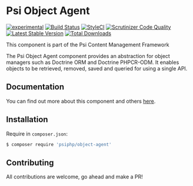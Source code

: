 # Psi Object Agent

[![experimental](http://badges.github.io/stability-badges/dist/experimental.svg)](http://github.com/badges/stability-badges)
[![Build Status](https://travis-ci.org/psiphp/object-agent.svg?branch=master)](https://travis-ci.org/psiphp/object-agent)
[![StyleCI](https://styleci.io/repos/72651384/shield)](https://styleci.io/repos/72651384)
[![Scrutinizer Code
Quality](https://scrutinizer-ci.com/g/psiphp/object-agent/badges/quality-score.png?b=master)](https://scrutinizer-ci.com/g/psiphp/object-agent/?branch=master)
[![Latest Stable Version](https://poser.pugx.org/psiphp/object-agent/version.png?format=plastic)](https://packagist.org/packages/psiphp/object-agent)
[![Total Downloads](https://poser.pugx.org/psiphp/object-agent/d/total.png?format=plastic)](https://packagist.org/packages/psiphp/object-agent)


This component is part of the Psi Content Management Framework

The Psi Object Agent component provides an abstraction for object managers
such as Doctrine ORM and Doctrine PHPCR-ODM. It enables objects to be
retrieved, removed, saved and queried for using a single API.

## Documentation

You can find out more about this component and others
[here](https://psiphp.readthedocs.io/en/latest/components/object-agent/docs/index.html).

## Installation

Require in `composer.json`:

```bash
$ composer require 'psiphp/object-agent'
```

## Contributing

All contributions are welcome, go ahead and make a PR!
